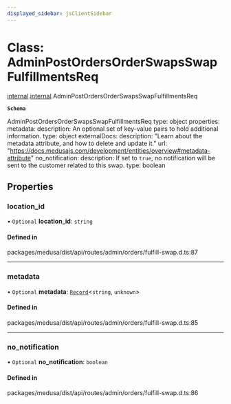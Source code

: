 ```yaml
---
displayed_sidebar: jsClientSidebar
---
```


# Class: AdminPostOrdersOrderSwapsSwapFulfillmentsReq

[internal](../modules/internal-8.md).[internal](../modules/internal-8.internal.md).AdminPostOrdersOrderSwapsSwapFulfillmentsReq

**`Schema`**

AdminPostOrdersOrderSwapsSwapFulfillmentsReq
type: object
properties:
  metadata:
    description: An optional set of key-value pairs to hold additional information.
    type: object
    externalDocs:
      description: "Learn about the metadata attribute, and how to delete and update it."
      url: "https://docs.medusajs.com/development/entities/overview#metadata-attribute"
  no_notification:
    description: If set to `true`, no notification will be sent to the customer related to this swap.
    type: boolean

## Properties

### location\_id

• `Optional` **location\_id**: `string`

#### Defined in

packages/medusa/dist/api/routes/admin/orders/fulfill-swap.d.ts:87

___

### metadata

• `Optional` **metadata**: [`Record`](../modules/internal.md#record)<`string`, `unknown`\>

#### Defined in

packages/medusa/dist/api/routes/admin/orders/fulfill-swap.d.ts:85

___

### no\_notification

• `Optional` **no\_notification**: `boolean`

#### Defined in

packages/medusa/dist/api/routes/admin/orders/fulfill-swap.d.ts:86

